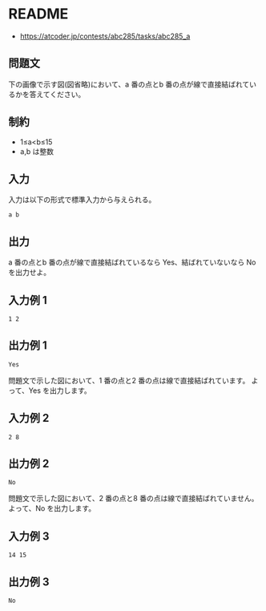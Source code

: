 # README
- <https://atcoder.jp/contests/abc285/tasks/abc285_a>
## 問題文
下の画像で示す図(図省略)において、a 番の点とb 番の点が線で直接結ばれているかを答えてください。
## 制約
- 1≤a<b≤15
- a,b は整数
## 入力
入力は以下の形式で標準入力から与えられる。

```
a b
```
## 出力
a 番の点とb 番の点が線で直接結ばれているなら Yes、結ばれていないなら No を出力せよ。
## 入力例 1
```
1 2
```
## 出力例 1
```
Yes
```

問題文で示した図において、1 番の点と2 番の点は線で直接結ばれています。
よって、Yes を出力します。
## 入力例 2
```
2 8
```
## 出力例 2
```
No
```

問題文で示した図において、2 番の点と8 番の点は線で直接結ばれていません。
よって、No を出力します。
## 入力例 3
```
14 15
```
## 出力例 3
```
No
```
